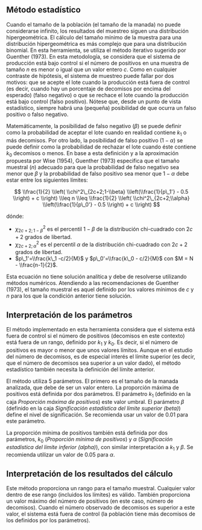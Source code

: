 Método estadístico
------------------

Cuando el tamaño de la población (el tamaño de la manada) no puede
considerarse infinito, los resultados del muestreo siguen una
distribución hipergeométrica. El cálculo del tamaño mínimo de la muestra
para una distribución hipergeométrica es más complejo que para una
distribución binomial. En esta herramienta, se utiliza el método
iterativo sugerido por Guenther (1973). En esta metodología, se
considera que el sistema de producción está bajo control si el número de
positivos en una muestra de tamaño *n* es menor o igual que un valor
entero *c*. Como en cualquier contraste de hipótesis, el sistema de
muestreo puede fallar por dos motivos: que se acepte el lote cuando la
producción está fuera de control (es decir, cuando hay un porcentaje de
decomisos por encima del esperado) (falso negativo) o que se rechace el
lote cuando la producción está bajo control (falso positivo). Nótese
que, desde un punto de vista estadístico, siempre habrá una (pequeña)
posibilidad de que ocurra un falso positivo o falso negativo.

Matemáticamente, la posibilidad de falso negativo (*β*) se puede definir
como la probabilidad de aceptar el lote cuando en realidad contiene
*k*<sub>1</sub> o más decomisos. Por otro lado, la posibilidad de falso
positivo (1 − *α*) se puede definir como la probabilidad de rechazar el
lote cuando éste contiene *k*<sub>0</sub> decomisos o menos. En base a
esta definición y a la aproximación propuesta por Wise (1954), Guenther
(1973) especifica que el tamaño muestral (*n*) adecuado para que la
probabilidad de falso negativo sea menor que *β* y la probabilidad de
falso positivo sea menor que 1 − *α* debe estar entre los siguientes
límites:

$$
\\frac{1}{2} \\left( \\chi^2\_{2c+2;1-\\beta} \\left(\\frac{1}{p\_1'} - 0.5 \\right) + c \\right) \\leq n \\leq \\frac{1}{2} \\left( \\chi^2\_{2c+2;\\alpha} \\left(\\frac{1}{p\_0'} - 0.5 \\right) + c \\right)
$$

dónde:

-   *χ*<sub>2*c* + 2; 1 − *β*</sub><sup>2</sup> es el percentil 1 − *β*
    de la distribución chi-cuadrado con 2*c* + 2 grados de libertad.
-   *χ*<sub>2*c* + 2; *α*</sub><sup>2</sup> es el percentil *α* de la
    distribución chi-cuadrado con 2*c* + 2 grados de libertad.
-   $p\_1'=\\frac{k\_1 -c/2}{M}$ y $p\_0'=\\frac{k\_0 - c/2}{M}$ con
    $M = N - \\frac{n-1}{2}$.

Esta ecuación no tiene solución analítica y debe de resolverse
utilizando métodos numéricos. Atendiendo a las recomendaciones de
Guenther (1973), el tamaño muestral es aquel definido por los valores
mínimos de *c* y *n* para los que la condición anterior tiene solución.

Interpretación de los parámetros
--------------------------------

El método implementado en esta herramienta considera que el sistema está
fuera de control si el número de positivos (decomisos en este contexto)
está fuera de un rango, definido por *k*<sub>1</sub> y *k*<sub>0</sub>.
Es decir, si el número de positivos es mayor o menor que unos valores
límitos. Aunque en el estudio del número de decomisos, es de especial
interés el límite superior (es decir, que el número de decomisos sea
superior a un valor dado), el método estadístico también necesita la
definición del límite anterior.

El método utiliza 5 parámetros. El primero es el tamaño de la manada
analizada, que debe de ser un valor entero. La proporción máxima de
positivos está definida por dos parámetros. El parámetro *k*<sub>1</sub>
(definido en la caja *Proporción máxima de positivos*) este valor
umbral. El parámetro *β* (definido en la caja *Significación estadística
del límite superior (beta)*) define el nivel de significación. Se
recomienda usar un valor de 0.01 para este parámetro.

La proporción mínima de positivos también está definida por dos
parámetros, *k*<sub>0</sub> (*Proporción mínima de positivos*) y *α*
(*Significación estadística del límite inferior (alpha)*), con similar
interpretación a *k*<sub>1</sub> y *β*. Se recomienda utilizar un valor
de 0.05 para *α*.

Interpretación de los resultados del cálculo
--------------------------------------------

Este método proporciona un rango para el tamaño muestral. Cualquier
valor dentro de ese rango (incluidos los límites) es válido. También
proporciona un valor máximo del número de positivos (en este caso,
número de decomisos). Cuando el número observado de decomisos es
superior a este valor, el sistema está fuera de control (la población
tiene más decomisos de los definidos por los parámetros).
